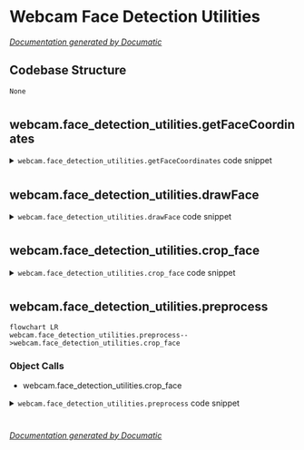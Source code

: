 # Webcam Face Detection Utilities

[_Documentation generated by Documatic_](https://www.documatic.com)

<!---Documatic-section-Codebase Structure-start--->
## Codebase Structure

<!---Documatic-block-system_architecture-start--->
```mermaid
None
```
<!---Documatic-block-system_architecture-end--->

# #
<!---Documatic-section-Codebase Structure-end--->

<!---Documatic-section-webcam.face_detection_utilities.getFaceCoordinates-start--->
## webcam.face_detection_utilities.getFaceCoordinates

<!---Documatic-section-getFaceCoordinates-start--->
<!---Documatic-block-webcam.face_detection_utilities.getFaceCoordinates-start--->
<details>
	<summary><code>webcam.face_detection_utilities.getFaceCoordinates</code> code snippet</summary>

```python
def getFaceCoordinates(image):
    cascade = cv2.CascadeClassifier(CASCADE_PATH)
    img_gray = cv2.cvtColor(image, cv2.COLOR_BGR2GRAY)
    img_gray = cv2.equalizeHist(img_gray)
    rects = cascade.detectMultiScale(img_gray, scaleFactor=1.1, minNeighbors=3, minSize=(48, 48))
    if len(rects) != 1:
        return None
    face = rects[0]
    bounding_box = [face[0], face[1], face[0] + face[2], face[1] + face[3]]
    return bounding_box
```
</details>
<!---Documatic-block-webcam.face_detection_utilities.getFaceCoordinates-end--->
<!---Documatic-section-getFaceCoordinates-end--->

# #
<!---Documatic-section-webcam.face_detection_utilities.getFaceCoordinates-end--->

<!---Documatic-section-webcam.face_detection_utilities.drawFace-start--->
## webcam.face_detection_utilities.drawFace

<!---Documatic-section-drawFace-start--->
<!---Documatic-block-webcam.face_detection_utilities.drawFace-start--->
<details>
	<summary><code>webcam.face_detection_utilities.drawFace</code> code snippet</summary>

```python
def drawFace(img, faceCoordinates):
    cv2.rectangle(np.asarray(img), (faceCoordinates[0], faceCoordinates[1]), (faceCoordinates[2], faceCoordinates[3]), REC_COLOR, thickness=2)
```
</details>
<!---Documatic-block-webcam.face_detection_utilities.drawFace-end--->
<!---Documatic-section-drawFace-end--->

# #
<!---Documatic-section-webcam.face_detection_utilities.drawFace-end--->

<!---Documatic-section-webcam.face_detection_utilities.crop_face-start--->
## webcam.face_detection_utilities.crop_face

<!---Documatic-section-crop_face-start--->
<!---Documatic-block-webcam.face_detection_utilities.crop_face-start--->
<details>
	<summary><code>webcam.face_detection_utilities.crop_face</code> code snippet</summary>

```python
def crop_face(img, faceCoordinates):
    return img[faceCoordinates[1]:faceCoordinates[3], faceCoordinates[0]:faceCoordinates[2]]
```
</details>
<!---Documatic-block-webcam.face_detection_utilities.crop_face-end--->
<!---Documatic-section-crop_face-end--->

# #
<!---Documatic-section-webcam.face_detection_utilities.crop_face-end--->

<!---Documatic-section-webcam.face_detection_utilities.preprocess-start--->
## webcam.face_detection_utilities.preprocess

<!---Documatic-section-preprocess-start--->
```mermaid
flowchart LR
webcam.face_detection_utilities.preprocess-->webcam.face_detection_utilities.crop_face
```

### Object Calls

* webcam.face_detection_utilities.crop_face

<!---Documatic-block-webcam.face_detection_utilities.preprocess-start--->
<details>
	<summary><code>webcam.face_detection_utilities.preprocess</code> code snippet</summary>

```python
def preprocess(img, faceCoordinates, face_shape=(48, 48)):
    face = crop_face(img, faceCoordinates)
    face_scaled = cv2.resize(face, face_shape)
    face_gray = cv2.cvtColor(face_scaled, cv2.COLOR_BGR2GRAY)
    return face_gray
```
</details>
<!---Documatic-block-webcam.face_detection_utilities.preprocess-end--->
<!---Documatic-section-preprocess-end--->

# #
<!---Documatic-section-webcam.face_detection_utilities.preprocess-end--->

[_Documentation generated by Documatic_](https://www.documatic.com)